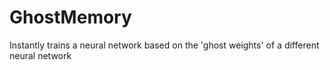 # GhostMemory
Instantly trains a neural network based on the 'ghost weights' of a different neural network
